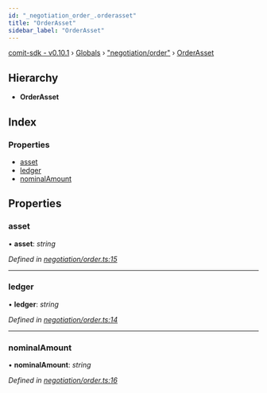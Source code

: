 ```yaml
---
id: "_negotiation_order_.orderasset"
title: "OrderAsset"
sidebar_label: "OrderAsset"
---
```


[comit-sdk - v0.10.1](../index.md) › [Globals](../globals.md) › ["negotiation/order"](../modules/_negotiation_order_.md) › [OrderAsset](_negotiation_order_.orderasset.md)

## Hierarchy

* **OrderAsset**

## Index

### Properties

* [asset](_negotiation_order_.orderasset.md#asset)
* [ledger](_negotiation_order_.orderasset.md#ledger)
* [nominalAmount](_negotiation_order_.orderasset.md#nominalamount)

## Properties

###  asset

• **asset**: *string*

*Defined in [negotiation/order.ts:15](https://github.com/comit-network/comit-js-sdk/blob/9af15bb/src/negotiation/order.ts#L15)*

___

###  ledger

• **ledger**: *string*

*Defined in [negotiation/order.ts:14](https://github.com/comit-network/comit-js-sdk/blob/9af15bb/src/negotiation/order.ts#L14)*

___

###  nominalAmount

• **nominalAmount**: *string*

*Defined in [negotiation/order.ts:16](https://github.com/comit-network/comit-js-sdk/blob/9af15bb/src/negotiation/order.ts#L16)*
